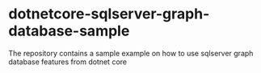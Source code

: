 # dotnetcore-sqlserver-graph-database-sample
The repository contains a sample example on how to use sqlserver graph database features from dotnet core
